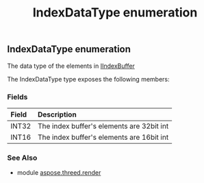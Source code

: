 ﻿---
title: IndexDataType enumeration
second_title: Aspose.3D for Python via .NET API References
description: 
type: docs
weight: 460
url: /python-net/aspose.threed.render/indexdatatype/
is_root: false
---

## IndexDataType enumeration

The data type of the elements in [IIndexBuffer](/3d/python-net/aspose.threed.render/iindexbuffer)



The IndexDataType type exposes the following members:

### Fields
| Field | Description |
| :- | :- |
| INT32 | The index buffer's elements are 32bit int |
| INT16 | The index buffer's elements are 16bit int |


### See Also

* module [aspose.threed.render](../)
